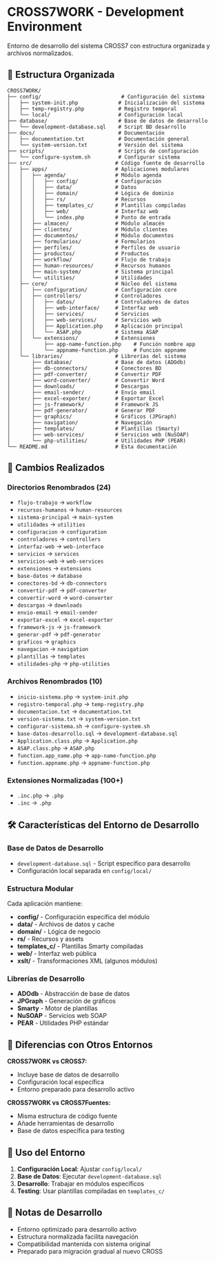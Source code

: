 # CROSS7WORK - Development Environment

Entorno de desarrollo del sistema CROSS7 con estructura organizada y archivos normalizados.

## 📁 Estructura Organizada

```
CROSS7WORK/
├── config/                          # Configuración del sistema
│   ├── system-init.php             # Inicialización del sistema
│   ├── temp-registry.php           # Registro temporal
│   └── local/                      # Configuración local
├── database/                       # Base de datos de desarrollo
│   └── development-database.sql    # Script BD desarrollo
├── docs/                           # Documentación
│   ├── documentation.txt           # Documentación general
│   └── system-version.txt          # Versión del sistema
├── scripts/                        # Scripts de configuración
│   └── configure-system.sh         # Configurar sistema
├── src/                           # Código fuente de desarrollo
│   ├── apps/                      # Aplicaciones modulares
│   │   ├── agenda/                # Módulo agenda
│   │   │   ├── config/            # Configuración
│   │   │   ├── data/              # Datos
│   │   │   ├── domain/            # Lógica de dominio
│   │   │   ├── rs/                # Recursos
│   │   │   ├── templates_c/       # Plantillas compiladas
│   │   │   ├── web/               # Interfaz web
│   │   │   └── index.php          # Punto de entrada
│   │   ├── almacen/               # Módulo almacén
│   │   ├── clientes/              # Módulo clientes
│   │   ├── documentos/            # Módulo documentos
│   │   ├── formularios/           # Formularios
│   │   ├── perfiles/              # Perfiles de usuario
│   │   ├── productos/             # Productos
│   │   ├── workflow/              # Flujo de trabajo
│   │   ├── human-resources/       # Recursos humanos
│   │   ├── main-system/           # Sistema principal
│   │   └── utilities/             # Utilidades
│   ├── core/                      # Núcleo del sistema
│   │   ├── configuration/         # Configuración core
│   │   ├── controllers/           # Controladores
│   │   │   ├── datos/             # Controladores de datos
│   │   │   ├── web-interface/     # Interfaz web
│   │   │   ├── services/          # Servicios
│   │   │   ├── web-services/      # Servicios web
│   │   │   ├── Application.php    # Aplicación principal
│   │   │   └── ASAP.php           # Sistema ASAP
│   │   └── extensions/            # Extensiones
│   │       ├── app-name-function.php    # Función nombre app
│   │       └── appname-function.php     # Función appname
│   └── libraries/                 # Librerías del sistema
│       ├── database/              # Base de datos (ADOdb)
│       ├── db-connectors/         # Conectores BD
│       ├── pdf-converter/         # Convertir PDF
│       ├── word-converter/        # Convertir Word
│       ├── downloads/             # Descargas
│       ├── email-sender/          # Envío email
│       ├── excel-exporter/        # Exportar Excel
│       ├── js-framework/          # Framework JS
│       ├── pdf-generator/         # Generar PDF
│       ├── graphics/              # Gráficos (JPGraph)
│       ├── navigation/            # Navegación
│       ├── templates/             # Plantillas (Smarty)
│       ├── web-services/          # Servicios web (NuSOAP)
│       └── php-utilities/         # Utilidades PHP (PEAR)
└── README.md                      # Esta documentación
```

## 🔄 Cambios Realizados

### Directorios Renombrados (24)
- `flujo-trabajo` → `workflow`
- `recursos-humanos` → `human-resources`
- `sistema-principal` → `main-system`
- `utilidades` → `utilities`
- `configuracion` → `configuration`
- `controladores` → `controllers`
- `interfaz-web` → `web-interface`
- `servicios` → `services`
- `servicios-web` → `web-services`
- `extensiones` → `extensions`
- `base-datos` → `database`
- `conectores-bd` → `db-connectors`
- `convertir-pdf` → `pdf-converter`
- `convertir-word` → `word-converter`
- `descargas` → `downloads`
- `envio-email` → `email-sender`
- `exportar-excel` → `excel-exporter`
- `framework-js` → `js-framework`
- `generar-pdf` → `pdf-generator`
- `graficos` → `graphics`
- `navegacion` → `navigation`
- `plantillas` → `templates`
- `utilidades-php` → `php-utilities`

### Archivos Renombrados (10)
- `inicio-sistema.php` → `system-init.php`
- `registro-temporal.php` → `temp-registry.php`
- `documentacion.txt` → `documentation.txt`
- `version-sistema.txt` → `system-version.txt`
- `configurar-sistema.sh` → `configure-system.sh`
- `base-datos-desarrollo.sql` → `development-database.sql`
- `Application.class.php` → `Application.php`
- `ASAP.class.php` → `ASAP.php`
- `function.app_name.php` → `app-name-function.php`
- `function.appname.php` → `appname-function.php`

### Extensiones Normalizadas (100+)
- `.inc.php` → `.php`
- `.inc` → `.php`

## 🛠️ Características del Entorno de Desarrollo

### Base de Datos de Desarrollo
- `development-database.sql` - Script específico para desarrollo
- Configuración local separada en `config/local/`

### Estructura Modular
Cada aplicación mantiene:
- **config/** - Configuración específica del módulo
- **data/** - Archivos de datos y cache
- **domain/** - Lógica de negocio
- **rs/** - Recursos y assets
- **templates_c/** - Plantillas Smarty compiladas
- **web/** - Interfaz web pública
- **xslt/** - Transformaciones XML (algunos módulos)

### Librerías de Desarrollo
- **ADOdb** - Abstracción de base de datos
- **JPGraph** - Generación de gráficos
- **Smarty** - Motor de plantillas
- **NuSOAP** - Servicios web SOAP
- **PEAR** - Utilidades PHP estándar

## 🔗 Diferencias con Otros Entornos

**CROSS7WORK vs CROSS7:**
- Incluye base de datos de desarrollo
- Configuración local específica
- Entorno preparado para desarrollo activo

**CROSS7WORK vs CROSS7Fuentes:**
- Misma estructura de código fuente
- Añade herramientas de desarrollo
- Base de datos específica para testing

## 🚀 Uso del Entorno

1. **Configuración Local**: Ajustar `config/local/`
2. **Base de Datos**: Ejecutar `development-database.sql`
3. **Desarrollo**: Trabajar en módulos específicos
4. **Testing**: Usar plantillas compiladas en `templates_c/`

## 📝 Notas de Desarrollo

- Entorno optimizado para desarrollo activo
- Estructura normalizada facilita navegación
- Compatibilidad mantenida con sistema original
- Preparado para migración gradual al nuevo CROSS
